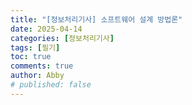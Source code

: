 ```yaml
---
title: "[정보처리기사] 소프트웨어 설계 방법론"
date: 2025-04-14
categories: [정보처리기사]
tags: [필기]
toc: true 
comments: true 
author: Abby
# published: false
---
```

